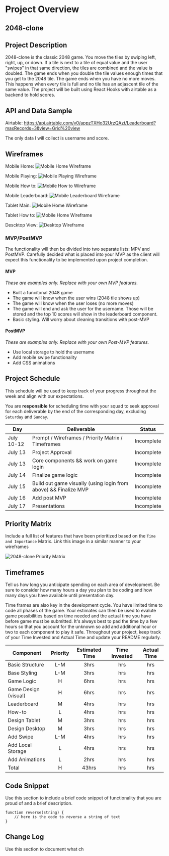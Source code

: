 # Project Overview

## 2048-clone

## Project Description

2048-clone is the classic 2048 game. You move the tiles by swiping left, right, up, or down. If a tile is next to a tile of equal value and the user "swipes" in that same direction, the tiles are combined and the value is doubled. The game ends when you double the tile values enough times that you get to the 2048 tile. The game ends when you have no more moves. This happens when every tile is full and no tile has an adjascent tile of the same value. The project will be built using React Hooks with airtable as a backend to hold scores. 

## API and Data Sample

Airtable: https://api.airtable.com/v0/appzTXHo32UrzQAzt/Leaderboard?maxRecords=3&view=Grid%20view

The only data I will collect is username and score. 

## Wireframes

Mobile Home:
![Mobile Home Wireframe](images/home-page-mobile-wireframe.png)

Mobile Playing:
![Mobile Playing Wireframe](images/playing-page-mobile-wireframe.png)

Mobile How to:
![Mobile How to Wireframe](images/how-to-page-mobile-wireframe.png)

Mobile Leaderboard: 
![Mobile Leaderboard Wireframe](images/leaderboard-mobile-wireframe.png)

Tablet Main:
![Mobile Home Wireframe](images/tablet-main-wireframe.png)

Tablet How to:
![Mobile Home Wireframe](images/tablet-how-to-wireframe.png)

Descktop View:
![Desktop Wireframe](images/desktop-wireframe.png)


### MVP/PostMVP

The functionality will then be divided into two separate lists: MPV and PostMVP.  Carefully decided what is placed into your MVP as the client will expect this functionality to be implemented upon project completion.  

#### MVP 
*These are examples only. Replace with your own MVP features.*

- Built a funcitonal 2048 game
- The game will know when the user wins (2048 tile shows up)
- The game will know when the user loses (no more moves)
- The game will end and ask the user for the username. Those will be stored and the top 10 scores will show in the leaderboard component. 
- Basic styling. Will worry about cleaning transitions with post-MVP

#### PostMVP  
*These are examples only. Replace with your own Post-MVP features.*

- Use local storage to hold the username
- Add mobile swipe functionality
- Add CSS animations

## Project Schedule

This schedule will be used to keep track of your progress throughout the week and align with our expectations.  

You are **responsible** for scheduling time with your squad to seek approval for each deliverable by the end of the corresponding day, excluding `Saturday` and `Sunday`.

|  Day | Deliverable | Status
|---|---| ---|
|July 10-12| Prompt / Wireframes / Priority Matrix / Timeframes | Incomplete
|July 13| Project Approval | Incomplete
|July 13| Core components && work on game login | Incomplete
|July 14| Finalize game logic | Incomplete
|July 15| Build out game visually (using login from above) && Finalize MVP | Incomplete
|July 16| Add post MVP | Incomplete
|July 17| Presentations | Incomplete

## Priority Matrix

Include a full list of features that have been prioritized based on the `Time and Importance` Matrix.  Link this image in a similar manner to your wireframes

![2048-clone Priority Matrix](https://app.lucidchart.com/publicSegments/view/922a5b18-7bef-4a23-a502-481d70467b93/image.png)

## Timeframes

Tell us how long you anticipate spending on each area of development. Be sure to consider how many hours a day you plan to be coding and how many days you have available until presentation day.

Time frames are also key in the development cycle.  You have limited time to code all phases of the game.  Your estimates can then be used to evalute game possibilities based on time needed and the actual time you have before game must be submitted. It's always best to pad the time by a few hours so that you account for the unknown so add and additional hour or two to each component to play it safe. Throughout your project, keep track of your Time Invested and Actual Time and update your README regularly.

| Component | Priority | Estimated Time | Time Invested | Actual Time |
| --- | :---: |  :---: | :---: | :---: |
| Basic Structure | L-M | 3hrs| hrs | hrs |
| Base Styling | L-M | 3hrs| hrs | hrs |
| Game Logic | H | 6hrs| hrs | hrs |
| Game Design (visual) | H | 6hrs| hrs | hrs |
| Leaderboard | M | 4hrs| hrs | hrs |
| How-to | L | 4hrs| hrs | hrs |
| Design Tablet | M | 3hrs| hrs | hrs |
| Design Desktop | M | 3hrs| hrs | hrs |
| Add Swipe | L-M | 4hrs| hrs | hrs |
| Add Local Storage | L | 4hrs| hrs | hrs |
| Add Animations | L | 2hrs| hrs | hrs |
| Total | H | 43hrs| hrs | hrs |

## Code Snippet

Use this section to include a brief code snippet of functionality that you are proud of and a brief description.  

```
function reverse(string) {
	// here is the code to reverse a string of text
}
```

## Change Log
 Use this section to document what ch
